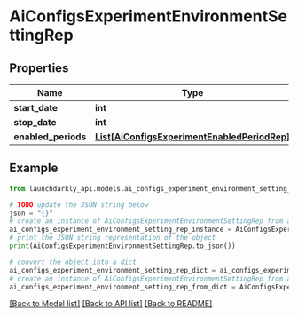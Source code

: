 # AiConfigsExperimentEnvironmentSettingRep


## Properties

Name | Type | Description | Notes
------------ | ------------- | ------------- | -------------
**start_date** | **int** |  | [optional] 
**stop_date** | **int** |  | [optional] 
**enabled_periods** | [**List[AiConfigsExperimentEnabledPeriodRep]**](AiConfigsExperimentEnabledPeriodRep.md) |  | [optional] 

## Example

```python
from launchdarkly_api.models.ai_configs_experiment_environment_setting_rep import AiConfigsExperimentEnvironmentSettingRep

# TODO update the JSON string below
json = "{}"
# create an instance of AiConfigsExperimentEnvironmentSettingRep from a JSON string
ai_configs_experiment_environment_setting_rep_instance = AiConfigsExperimentEnvironmentSettingRep.from_json(json)
# print the JSON string representation of the object
print(AiConfigsExperimentEnvironmentSettingRep.to_json())

# convert the object into a dict
ai_configs_experiment_environment_setting_rep_dict = ai_configs_experiment_environment_setting_rep_instance.to_dict()
# create an instance of AiConfigsExperimentEnvironmentSettingRep from a dict
ai_configs_experiment_environment_setting_rep_from_dict = AiConfigsExperimentEnvironmentSettingRep.from_dict(ai_configs_experiment_environment_setting_rep_dict)
```
[[Back to Model list]](../README.md#documentation-for-models) [[Back to API list]](../README.md#documentation-for-api-endpoints) [[Back to README]](../README.md)


